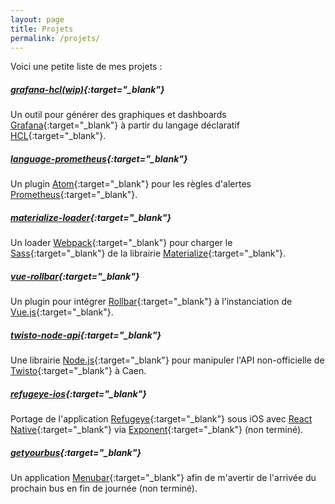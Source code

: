 ```yaml
---
layout: page
title: Projets
permalink: /projets/
---
```


Voici une petite liste de mes projets :

##### [grafana-hcl(wip)](https://github.com/Zevran/grafana-hcl){:target="_blank"}
Un outil pour générer des graphiques et dashboards [Grafana](https://grafana.com/){:target="_blank"} à partir du langage déclaratif [HCL](https://github.com/hashicorp/hcl){:target="_blank"}.

##### [language-prometheus](https://github.com/Zevran/language-prometheus){:target="_blank"}
Un plugin [Atom](https://atom.io/){:target="_blank"} pour les règles d'alertes [Prometheus](https://prometheus.io/){:target="_blank"}.

##### [materialize-loader](https://github.com/Zevran/materialize-loader){:target="_blank"}
Un loader [Webpack](https://webpack.js.org/){:target="_blank"} pour charger le [Sass](https://sass-lang.com/){:target="_blank"} de la librairie [Materialize](http://materializecss.com/){:target="_blank"}.

##### [vue-rollbar](https://github.com/Zevran/vue-rollbar){:target="_blank"}
Un plugin pour intégrer [Rollbar](https://rollbar.com/){:target="_blank"} à l'instanciation de [Vue.js](http://vuejs.org/){:target="_blank"}.

##### [twisto-node-api](https://github.com/Zevran/twisto-node-api){:target="_blank"}
Une librairie [Node.js](https://nodejs.org/en/){:target="_blank"} pour manipuler l'API non-officielle de [Twisto](http://www.twisto.fr/){:target="_blank"} à Caen.

##### [refugeye-ios](https://github.com/Zevran/refugeye-ios){:target="_blank"}
Portage de l'application [Refugeye](http://refugeye.com/){:target="_blank"} sous iOS avec [React Native](https://facebook.github.io/react-native/){:target="_blank"} via [Exponent](https://expo.io/){:target="_blank"} (non terminé).

##### [getyourbus](https://github.com/Zevran/getyourbus){:target="_blank"}
Un application [Menubar](https://github.com/maxogden/menubar){:target="_blank"} afin de m'avertir de l'arrivée du prochain bus en fin de journée (non terminé).
